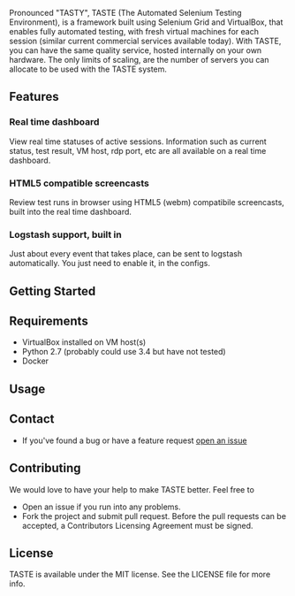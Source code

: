 Pronounced "TASTY", TASTE (The Automated Selenium Testing Environment), is a framework built using Selenium Grid and VirtualBox, that enables fully
automated testing, with fresh virtual machines for each session (similar current commercial services available today). With TASTE,
you can have the same quality service, hosted internally on your own hardware. The only limits of scaling, are the number of servers
you can allocate to be used with the TASTE system.

## Features

### Real time dashboard

View real time statuses of active sessions. Information such as current status, test result, VM host, rdp port, etc are all available on a real time dashboard.

### HTML5 compatible screencasts 

Review test runs in browser using HTML5 (webm) compatibile screencasts, built into the real time dashboard.

### Logstash support, built in

Just about every event that takes place, can be sent to logstash automatically. You just need to enable it, in the configs.


## Getting Started


## Requirements

* VirtualBox installed on VM host(s)
* Python 2.7 (probably could use 3.4 but have not tested)
* Docker

## Usage


## Contact

* If you've found a bug or have a feature request [open an issue](https://github.com/weebly/TASTE/issues/new)

## Contributing

We would love to have your help to make TASTE better. Feel free to

 - Open an issue if you run into any problems.
 - Fork the project and submit pull request. Before the pull requests can be accepted, a Contributors Licensing Agreement must be signed.

## License

TASTE is available under the MIT license. See the LICENSE file for more info.
